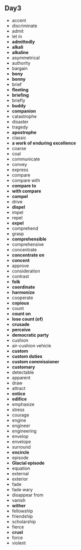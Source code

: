 ## Day3

- accent
- discriminate
- admit
- let in
- **admittedly**
- **alkali**
- **alkaline**
- asymmetrical
- authority
- bargain
- **bony**
- **bonny**
- brief
- **fleeting**
- **briefing**
- briefly
- **buddy**
- **companion**
- catastrophe
- disaster
- tragedy
- **apostrophe**
- classic
- **a work of enduring excellence**
- coarse
- coal
- communicate
- convey
- express
- compare
- compare with
- **compare to**
- **with compare**
- **compel**
- drive
- **dispel**
- impel
- repel
- **expel**
- comprehend
- grasp
- **comprehensible**
- comprehensive
- concentrate
- **concentrate on**
- **concent**
- approve
- consideration
- contrast
- **folk**
- **coordinate**
- **harmonize**
- cooperate
- **copious**
- count
- **count on** 
- **lose count (of)**
- **crusade**
- **perceive**
- **democratic party**
- cushion
- air-cushion vehicle
- **custom**
- **custom duties**
- **custom commissioner**
- **customary**
- detectable
- apparent
- draw
- attract
- **entice**
- **edifice**
- emphasize
- stress
- courage
- engine
- engineer
- engineering
- envelop 
- envelope
- surround
- **encircle**
- episode
- **Glacial episode**
- equation
- external
- exterior
- fade
- fade wary
- disappear from
- vanish
- **wither**
- fellowship
- friendship
- scholarship
- fierce
- **cruel**
- force
- violent

